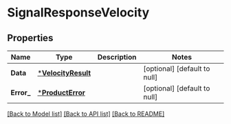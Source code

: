 # SignalResponseVelocity

## Properties
Name | Type | Description | Notes
------------ | ------------- | ------------- | -------------
**Data** | [***VelocityResult**](VelocityResult.md) |  | [optional] [default to null]
**Error_** | [***ProductError**](ProductError.md) |  | [optional] [default to null]

[[Back to Model list]](../README.md#documentation-for-models) [[Back to API list]](../README.md#documentation-for-api-endpoints) [[Back to README]](../README.md)

